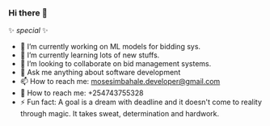 ### Hi there 👋

✨ _special_ ✨ 


- 🔭 I’m currently working on ML models for bidding sys.
- 🌱 I’m currently learning lots of new stuffs.
- 👯 I’m looking to collaborate on bid management systems.
- 💬 Ask me anything about software development 
- 📫 How to reach me: mosesimbahale.developer@gmail.com
- 📵 How to reach me: +254743755328
- ⚡ Fun fact: A goal is a dream with deadline and it doesn't come to reality through magic. It takes sweat, determination and hardwork.


